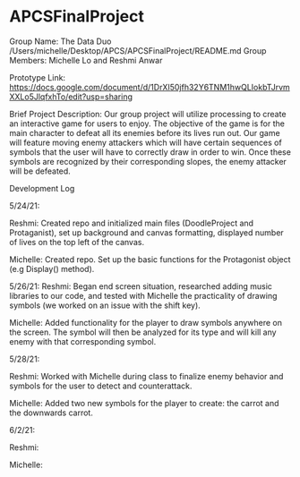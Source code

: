 # APCSFinalProject

Group Name: The Data Duo
/Users/michelle/Desktop/APCS/APCSFinalProject/README.md
Group Members: Michelle Lo and Reshmi Anwar

Prototype Link: https://docs.google.com/document/d/1DrXI50jfh32Y6TNM1hwQLIokbTJrvmXXLo5JlqfxhTo/edit?usp=sharing

Brief Project Description:
Our group project will utilize processing to create an interactive game for users to enjoy. The objective of the game is for the main character to defeat all its enemies before its lives run out. Our game will feature moving enemy attackers which will have certain sequences of symbols that the user will have to correctly draw in order to win. Once these symbols are recognized by their corresponding slopes, the enemy attacker will be defeated.

Development Log

5/24/21:

Reshmi: Created repo and initialized main files (DoodleProject and Protaganist), set up background and canvas formatting, displayed number of lives on the top left of the canvas.

Michelle: Created repo. Set up the basic functions for the Protagonist object (e.g Display() method).

5/26/21:
Reshmi: Began end screen situation, researched adding music libraries to our code, and tested with Michelle the practicality of drawing symbols (we worked on an issue with the shift key). 

Michelle: Added functionality for the player to draw symbols anywhere on the screen. The symbol will then be analyzed for its type and will kill any enemy with that corresponding symbol.

5/28/21:

Reshmi: Worked with Michelle during class to finalize enemy behavior and symbols for the user to detect and counterattack.

Michelle: Added two new symbols for the player to create: the carrot and the downwards carrot.

6/2/21:

Reshmi:

Michelle:
